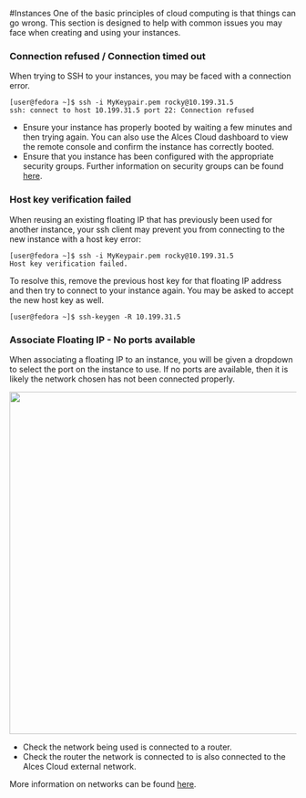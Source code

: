 #Instances
One of the basic principles of cloud computing is that things can go wrong. This section is designed to help with common issues you may face when creating and using your instances.

### Connection refused / Connection timed out
When trying to SSH to your instances, you may be faced with a connection error.

```
[user@fedora ~]$ ssh -i MyKeypair.pem rocky@10.199.31.5
ssh: connect to host 10.199.31.5 port 22: Connection refused
```

- Ensure your instance has properly booted by waiting a few minutes and then trying again. You can also use the Alces Cloud dashboard to view the remote console and confirm the instance has correctly booted.
- Ensure that you instance has been configured with the appropriate security groups. Further information on security groups can be found [here](../networking/secgroups.md).

### Host key verification failed
When reusing an existing floating IP that has previously been used for another instance, your ssh client may prevent you from connecting to the new instance with a host key error:

```
[user@fedora ~]$ ssh -i MyKeypair.pem rocky@10.199.31.5
Host key verification failed.
```

To resolve this, remove the previous host key for that floating IP address and then try to connect to your instance again. You may be asked to accept the new host key as well.

```
[user@fedora ~]$ ssh-keygen -R 10.199.31.5
```

### Associate Floating IP - No ports available
When associating a floating IP to an instance, you will be given a dropdown to select the port on the instance to use. If no ports are available, then it is likely the network chosen has not been connected properly.

[<img src="../img/floating-ip-no-ports.png" width="600px" />](img/floating-ip-no-ports.png)

- Check the network being used is connected to a router.
- Check the router the network is connected to is also connected to the Alces Cloud external network.

More information on networks can be found [here](../networking/networks.md).
